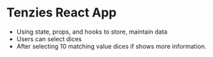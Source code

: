 # Tenzies React App

- Using state, props, and hooks to store, maintain data
- Users can select dices
- After selecting 10 matching value dices if shows more information.
